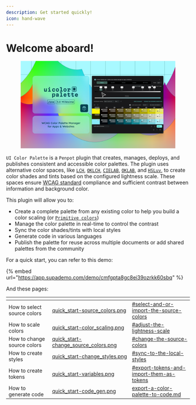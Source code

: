 ```yaml
---
description: Get started quickly!
icon: hand-wave
---
```


# Welcome aboard!

<figure><img src=".gitbook/assets/plugin=PENPOT, version=ONE, isPluginPage=FALSE.png" alt=""><figcaption></figcaption></figure>

`UI Color Palette` is a `Penpot` plugin that creates, manages, deploys, and publishes consistent and accessible color palettes. The plugin uses alternative color spaces, like [`LCH`](glossary.md#lch), [`OKLCH`](glossary.md#oklch), [`CIELAB`](glossary.md#cielab), [`OKLAB`](glossary.md#oklab), and [`HSLuv`](glossary.md#hsluv), to create color shades and tints based on the configured lightness scale. These spaces ensure [WCAG standard](https://www.w3.org/WAI/standards-guidelines/wcag/) compliance and sufficient contrast between information and background color.

This plugin will allow you to:

* Create a complete palette from any existing color to help you build a color scaling (or [`Primitive colors`](glossary.md#primitives))
* Manage the color palette in real-time to control the contrast
* Sync the color shades/tints with local styles
* Generate code in various languages
* Publish the palette for reuse across multiple documents or add shared palettes from the community

For a quick start, you can refer to this demo:

{% embed url="https://app.supademo.com/demo/cmfgpta8gc8ei39ozrkk60sbq" %}

And these pages:

<table data-view="cards"><thead><tr><th></th><th data-hidden data-card-cover data-type="files"></th><th data-hidden data-card-target data-type="content-ref"></th></tr></thead><tbody><tr><td>How to select source colors</td><td><a href=".gitbook/assets/quick_start-source_colors.png">quick_start-source_colors.png</a></td><td><a href="guides/create-a-color-palette.md#select-and-or-import-the-source-colors">#select-and-or-import-the-source-colors</a></td></tr><tr><td>How to scale colors</td><td><a href=".gitbook/assets/quick_start-color_scaling.png">quick_start-color_scaling.png</a></td><td><a href="guides/create-a-color-palette.md#adjust-the-lightness-scale">#adjust-the-lightness-scale</a></td></tr><tr><td>How to change source colors</td><td><a href=".gitbook/assets/quick_start-change_source_colors.png">quick_start-change_source_colors.png</a></td><td><a href="guides/manage-a-color-palette.md#change-the-source-colors">#change-the-source-colors</a></td></tr><tr><td>How to create styles</td><td><a href=".gitbook/assets/quick_start-change_styles.png">quick_start-change_styles.png</a></td><td><a href="guides/sync-a-color-palette-to-the-local-library.md#sync-to-the-local-styles">#sync-to-the-local-styles</a></td></tr><tr><td>How to create tokens</td><td><a href=".gitbook/assets/quick_start-variables.png">quick_start-variables.png</a></td><td><a href="guides/sync-a-color-palette-to-the-local-library.md#export-tokens-and-import-them-as-tokens">#export-tokens-and-import-them-as-tokens</a></td></tr><tr><td>How to generate code</td><td><a href=".gitbook/assets/quick_start-code_gen.png">quick_start-code_gen.png</a></td><td><a href="guides/export-a-color-palette-to-code.md">export-a-color-palette-to-code.md</a></td></tr></tbody></table>
